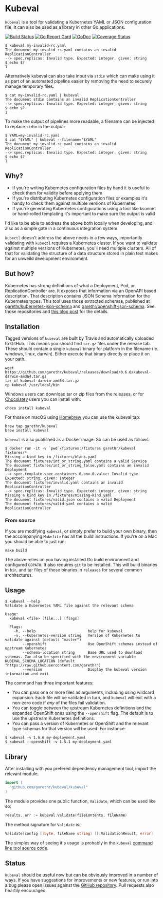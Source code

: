# Kubeval

`kubeval` is a tool for validating a Kubernetes YAML or JSON configuration file.
It can also be used as a library in other Go applications.

[![Build
Status](https://travis-ci.org/garethr/kubeval.svg)](https://travis-ci.org/garethr/kubeval)
[![Go Report
Card](https://goreportcard.com/badge/github.com/garethr/kubeval)](https://goreportcard.com/report/github.com/garethr/kubeval)
[![GoDoc](https://godoc.org/github.com/garethr/kubeval?status.svg)](https://godoc.org/github.com/garethr/kubeval)
[![Coverage
Status](https://coveralls.io/repos/github/garethr/kubeval/badge.svg?branch=master)](https://coveralls.io/github/garethr/kubeval?branch=master)

```
$ kubeval my-invalid-rc.yaml
The document my-invalid-rc.yaml contains an invalid ReplicationController
--> spec.replicas: Invalid type. Expected: integer, given: string
$ echo $?
1
```

Alternatively kubeval can also take input via `stdin` which can make using
it as part of an automated pipeline easier by removing the need to securely
manage temporary files.

```
$ cat my-invalid-rc.yaml | kubeval
The document stdin contains an invalid ReplicationController
--> spec.replicas: Invalid type. Expected: integer, given: string
$ echo $?
1
```

To make the output of pipelines more readable, a filename can be injected
to replace `stdin` in the output:

```
$ YAML=my-invalid-rc.yaml
$ cat "$YAML" | kubeval --filename="$YAML"
The document my-invalid-rc.yaml contains an invalid ReplicationController
--> spec.replicas: Invalid type. Expected: integer, given: string
$ echo $?
1
```

## Why?

* If you're writing Kubernetes configuration files by hand it is useful
  to check them for validity before applying them
* If you're distributing Kubernetes configuration files or examples it's
  handy to check them against multiple versions of Kubernetes
* If you're generating Kubernetes configurations using a tool like
  ksonnet or hand-rolled templating it's important to make sure the
  output is valid

I'd like to be able to address the above both locally when developing,
and also as a simple gate in a continuous integration system.

`kubectl` doesn't address the above needs in a few ways, importantly
validating with `kubectl` requires a Kubernetes cluster. If you want to
validate against multiple versions of Kubernetes, you'll need multiple
clusters. All of that for validating the structure of a data structure
stored in plain text makes for an unweild development environment.


## But how?

Kubernetes has strong definitions of what a Deployment, Pod, or
ReplicationController are. It exposes that information via an OpenAPI
based description. That description contains JSON Schema information for
the Kubernetes types. This tool uses those extracted schemas, published
at [garethr/kubernetes-json-schema](https://github.com/garethr/kubernetes-json-schema) and [garethr/openshift-json-schema](https://github.com/garethr/openshift-json-schema). See
those repositories and
[this blog post](https://www.morethanseven.net/2017/06/26/schemas-for-kubernetes-types/)
for the details.


## Installation

Tagged versions of `kubeval` are built by Travis and automatically
uploaded to GitHub. This means you should find `tar.gz` files under the
release tab. These should contain a single `kubeval` binary for platform
in the filename (ie. windows, linux, darwin). Either execute that binary
directly or place it on your path.

```
wget https://github.com/garethr/kubeval/releases/download/0.6.0/kubeval-darwin-amd64.tar.gz
tar xf kubeval-darwin-amd64.tar.gz
cp kubeval /usr/local/bin
```

Windows users can download tar or zip files from the releases, or for [Chocolatey](https://chocolatey.org)
users you can install with:

```
choco install kubeval
```

For those on macOS using [Homebrew](https://brew.sh/) you can use the kubeval tap:

```
brew tap garethr/kubeval
brew install kubeval
```

`kubeval` is also published as a Docker image. So can be used as
follows:

```
$ docker run -it -v `pwd`/fixtures:/fixtures garethr/kubeval fixtures/*
Missing a kind key in /fixtures/blank.yaml
The document fixtures/int_or_string.yaml contains a valid Service
The document fixtures/int_or_string_false.yaml contains an invalid Deployment
--> spec.template.spec.containers.0.env.0.value: Invalid type. Expected: string, given: integer
The document fixtures/invalid.yaml contains an invalid ReplicationController
--> spec.replicas: Invalid type. Expected: integer, given: string
Missing a kind key in /fixtures/missing-kind.yaml
The document fixtures/valid.json contains a valid Deployment
The document fixtures/valid.yaml contains a valid ReplicationController
```

### From source

If you are modifying `kubeval`, or simply prefer to build your own
binary, then the accompanying `Makefile` has all the build instructions.
If you're on a Mac you should be able to just run:

```
make build
```

The above relies on you having installed Go build environment and
configured `GOPATH`. It also requires `git` to be installed. This will
build binaries in `bin`, and tar files of those binaries in `releases`
for several common architectures.

## Usage

```
$ kubeval --help
Validate a Kubernetes YAML file against the relevant schema

Usage:
  kubeval <file> [file...] [flags]

  Flags:
    -h, --help                        help for kubeval
    -v, --kubernetes-version string   Version of Kubernetes to validate against (default "master")
        --openshift                   Use OpenShift schemas instead of upstream Kubernetes
        --schema-location string      Base URL used to download schemas. Can also be specified with the environment variable KUBEVAL_SCHEMA_LOCATION (default "https://raw.githubusercontent.com/garethr")
        --version                     Display the kubeval version information and exit

```

The command has three important features:

* You can pass one or more files as arguments, including using wildcard
  expansion. Each file will be validated in turn, and `kubeval` will
  exit with a non-zero code if _any_ of the files fail validation.
* You can toggle between the upstream Kubernetes definitions and the
  expanded OpenShift ones using the `--openshift` flag. The default is
  to use the upstream Kubernetes definitions.
* You can pass a version of Kubernetes or OpenShift and the relevant
  type schemas for that version will be used. For instance:

```
$ kubeval -v 1.6.6 my-deployment.yaml
$ kubeval --openshift -v 1.5.1 my-deployment.yaml
```

## Library

After installing with you prefered dependency management tool, import the relevant module.

```go
import (
  "github.com/garethr/kubeval/kubeval"
)
```

The module provides one public function, `Validate`, which can be used
like so:

```go
results, err := kubeval.Validate(fileContents, fileName)
```

The method signature for `Validate` is:

```go
Validate(config []byte, fileName string) ([]ValidationResult, error)
```

The simples way of seeing it's usage is probably in the `kubeval`
[command line tool source code](cmd/root.go).


## Status

`kubeval` should be useful now but can be obviously improved in a number
of ways. If you have suggestions for improvements or new features, or
run into a bug please open issues against the [GitHub
repository](https://github.com/garethr/kubeval). Pull requests also
heartily encouraged.
